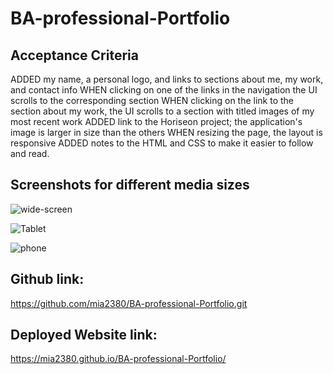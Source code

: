 # BA-professional-Portfolio

## Acceptance Criteria
ADDED my name, a personal logo, and links to sections about me, my work, and contact info
WHEN clicking on one of the links in the navigation the UI scrolls to the corresponding section
WHEN clicking on the link to the section about my work, the UI scrolls to a section with titled images of my most recent work
ADDED link to the Horiseon project; the application's image is larger in size than the others
WHEN resizing the page, the layout is responsive 
ADDED notes to the HTML and CSS to make it easier to follow and read.

## Screenshots for different media sizes

![wide-screen](https://user-images.githubusercontent.com/112995643/206813174-217f0e8a-9fa1-481d-a79d-b56a4baa56e9.jpeg)

![Tablet](https://user-images.githubusercontent.com/112995643/206813186-7181e0b7-7172-4d5d-9bd2-3816915d96c7.jpeg)

![phone](https://user-images.githubusercontent.com/112995643/206813193-3e4cd3c5-d1eb-4043-82fe-9b55973f1ca7.jpeg)

## Github link: 

https://github.com/mia2380/BA-professional-Portfolio.git

## Deployed Website link:

https://mia2380.github.io/BA-professional-Portfolio/
